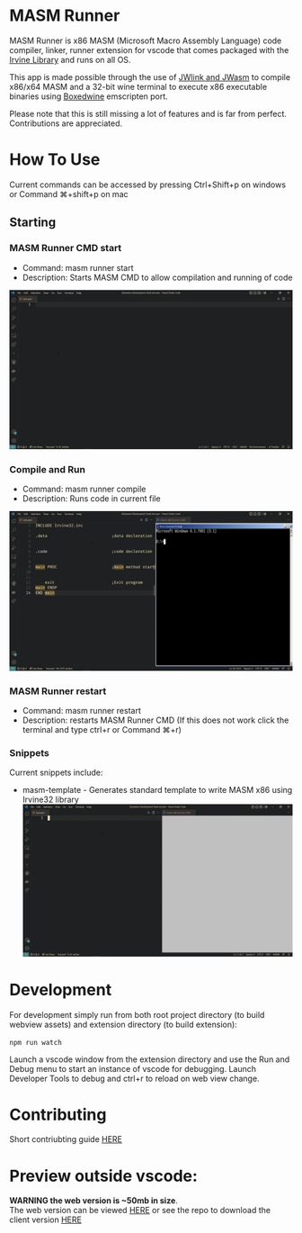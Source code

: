 # MASM Runner

MASM Runner is x86 MASM (Microsoft Macro Assembly Language) code compiler, linker, runner extension for vscode that comes packaged with the [Irvine Library](http://asmirvine.com/) and runs on all OS.

This app is made possible through the use of [JWlink and JWasm](https://github.com/JWasm) to compile x86/x64 MASM and a 32-bit wine terminal to execute x86 executable binaries using [Boxedwine](http://www.boxedwine.org/) emscripten port.

Please note that this is still missing a lot of features and is far from perfect. Contributions are appreciated.

# How To Use

Current commands can be accessed by pressing Ctrl+Shift+p on windows or Command ⌘+shift+p on mac

## Starting

### MASM Runner CMD start

- Command: masm runner start
- Description: Starts MASM CMD to allow compilation and running of code

![start MASM CMD preview](https://raw.githubusercontent.com/istareatscreens/vscode-masm-runner/master/docs/start.gif)

### Compile and Run

- Command: masm runner compile
- Description: Runs code in current file

![compile and run MASM code preview](https://raw.githubusercontent.com/istareatscreens/vscode-masm-runner/master/docs/compile_and_run.gif)

### MASM Runner restart

- Command: masm runner restart
- Description: restarts MASM Runner CMD (If this does not work click the terminal and type ctrl+r or Command ⌘+r)

### Snippets

Current snippets include:

- masm-template - Generates standard template to write MASM x86 using Irvine32 library
  ![masm-template snippet preview](https://raw.githubusercontent.com/istareatscreens/vscode-masm-runner/master/docs/snippet.gif)

# Development

For development simply run from both root project directory (to build webview assets) and extension directory (to build extension):

`npm run watch`

Launch a vscode window from the extension directory and use the Run and Debug menu to start an instance of vscode for debugging. Launch Developer Tools to debug and ctrl+r to reload on web view change.

# Contributing

Short contriubting guide [HERE](https://githubusercontent.com/istareatscreens/vscode-masm-runner/master/docs/CONTRIBUTE.md)

# Preview outside vscode:

**WARNING the web version is ~50mb in size**.  
The web version can be viewed [HERE](https://wasm-masm-x86-editor.netlify.app/) or see the repo to download the client version [HERE](https://github.com/istareatscreens/wasm-masm-x86-editor/releases)
